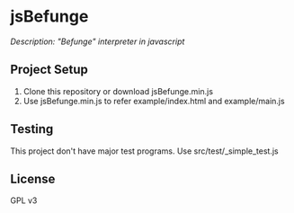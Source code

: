 # jsBefunge

_Description: "Befunge" interpreter in javascript_

## Project Setup

1. Clone this repository or download jsBefunge.min.js
2. Use jsBefunge.min.js to refer example/index.html and example/main.js

## Testing

This project don't have major test programs.
Use src/test/_simple_test.js

## License

GPL v3
